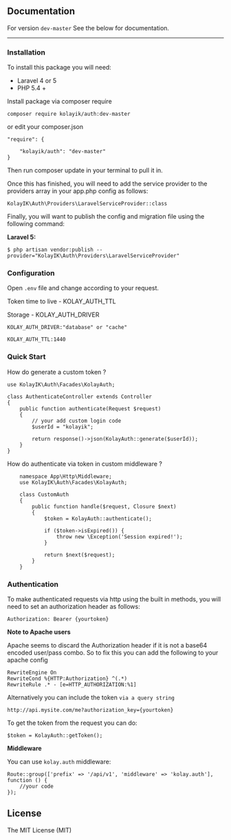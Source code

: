 ## Documentation

For version `dev-master` See the below for documentation.

-----------------------------------

### Installation
To install this package you will need:

- Laravel 4 or 5
- PHP 5.4 +

Install package via composer require

    composer require kolayik/auth:dev-master
or edit your composer.json

    "require": {

        "kolayik/auth": "dev-master"
    }
Then run composer update in your terminal to pull it in.

Once this has finished, you will need to add the service provider to the providers array in your app.php config as follows:

    KolayIK\Auth\Providers\LaravelServiceProvider::class
    
Finally, you will want to publish the config and migration file using the following command:

**Laravel 5:**

    $ php artisan vendor:publish --provider="KolayIK\Auth\Providers\LaravelServiceProvider"

### Configuration

Open `.env` file and change according to your request.

Token time to live - KOLAY_AUTH_TTL

Storage - KOLAY_AUTH_DRIVER

    KOLAY_AUTH_DRIVER:"database" or "cache"

    KOLAY_AUTH_TTL:1440

### Quick Start
How do generate a custom token ?

    use KolayIK\Auth\Facades\KolayAuth;
    
    class AuthenticateController extends Controller
    {
        public function authenticate(Request $request)
        {
            // your add custom login code
            $userId = "kolayik";
            
            return response()->json(KolayAuth::generate($userId));
        }
    }
    
How do authenticate via token in custom middleware ?
        
        namespace App\Http\Middleware;
        use KolayIK\Auth\Facades\KolayAuth;
        
        class CustomAuth
        {
            public function handle($request, Closure $next)
            {   
                $token = KolayAuth::authenticate();
    
                if ($token->isExpired()) {
                    throw new \Exception('Session expired!');
                }
    
                return $next($request);
            }
        }
        
### Authentication
To make authenticated requests via http using the built in methods, you will need to set an authorization header as follows:
    
    Authorization: Bearer {yourtoken}
    
**Note to Apache users**

Apache seems to discard the Authorization header if it is not a base64 encoded user/pass combo. So to fix this you can add the following to your apache config

    RewriteEngine On
    RewriteCond %{HTTP:Authorization} ^(.*)
    RewriteRule .* - [e=HTTP_AUTHORIZATION:%1]
    
Alternatively you can include the token `via a query string`

    http://api.mysite.com/me?authorization_key={yourtoken}
    
To get the token from the request you can do:

    $token = KolayAuth::getToken();

**Middleware**

You can use `kolay.auth` middleware:
    
    Route::group(['prefix' => '/api/v1', 'middleware' => 'kolay.auth'], function () {
        //your code
    });
## License

The MIT License (MIT)
